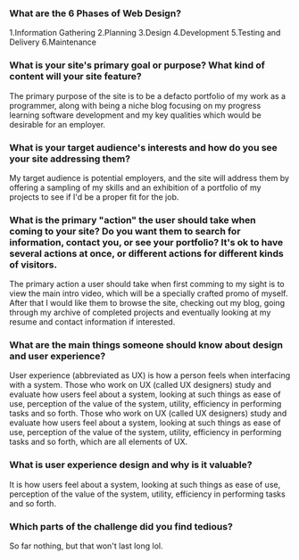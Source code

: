 <!DOCTYPE html>
</html>
  <head>
    <title> Rajal's Blog O FUN
    <img src="Site-Map.png">Site Map</a>
    </title>
  </head>
<body>


<h3> What are the 6 Phases of Web Design?</h3>
<p>
      1.Information Gathering
      2.Planning
      3.Design
      4.Development
      5.Testing and Delivery
      6.Maintenance
</p>

<h3>What is your site's primary goal or purpose? What kind of content will your site feature?</h3>
<p>
      The primary purpose of the site is to be a defacto portfolio of my work as a programmer, along with being a niche blog focusing on my progress learning software development and my key qualities which would be desirable for an employer.
</p>

<h3>What is your target audience's interests and how do you see your site addressing them?</h3>
<p>
    My target audience is potential employers, and the site will address them by offering a sampling of my skills and an exhibition of a portfolio of my projects to see if I'd be a proper fit for the job.
</p>

<h3>What is the primary "action" the user should take when coming to your site? Do you want them to search for information, contact you, or see your portfolio? It's ok to have several actions at once, or different actions for different kinds of visitors.</h3>
<p>
    The primary action a user should take when first comming to my sight is to view the main intro video, which will be a specially crafted promo of myself. After that I would like them to browse the site, checking out my blog, going through my archive of completed projects and eventually looking at my resume and contact information if interested.
</p>
<h3>What are the main things someone should know about design and user experience?</h3>
<p>
    User experience (abbreviated as UX) is how a person feels when interfacing with a system.
    Those who work on UX (called UX designers) study and evaluate how users feel about a system, looking at such things as ease of use, perception of the value of the system, utility, efficiency in performing tasks and so forth.
    Those who work on UX (called UX designers) study and evaluate how users feel about a system, looking at such things as ease of use, perception of the value of the system, utility, efficiency in performing tasks and so forth, which are all elements of UX.</p>

<h3>What is user experience design and why is it valuable?</h3>
<p> It is how users feel about a system, looking at such things as ease of use, perception of the value of the system, utility, efficiency in performing tasks and so forth.</p>

<h3>Which parts of the challenge did you find tedious?</h3>
<p>  So far nothing, but that won't last long lol.</p>

</body>
</html>